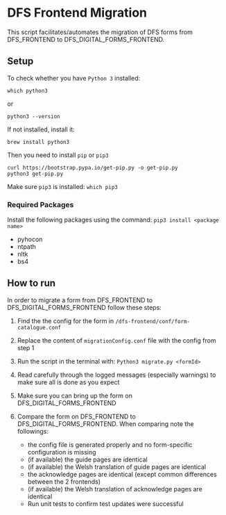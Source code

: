 # DFS Frontend Migration

This script facilitates/automates the migration of DFS forms from DFS_FRONTEND to DFS_DIGITAL_FORMS_FRONTEND.




## Setup

To check whether you have `Python 3` installed:
```
which python3
``` 
or 
```
python3 --version
```

If not installed, install it: 
```
brew install python3
```
Then  you need to install `pip` or `pip3`
```
curl https://bootstrap.pypa.io/get-pip.py -o get-pip.py
python3 get-pip.py
```
Make sure `pip3` is installed: ```which pip3```


### Required Packages

Install the following packages using the command: `pip3 install <package name>`
- pyhocon
- ntpath
- nltk
- bs4

## How to run

In order to migrate a form from DFS_FRONTEND to DFS_DIGITAL_FORMS_FRONTEND follow these steps:

1. Find the the config for the form in `/dfs-frontend/conf/form-catalogue.conf`
2. Replace the content of `migrationConfig.conf` file with the config from step 1
3. Run the script in the terminal with: `Python3 migrate.py <formId>`
4. Read carefully through the logged messages (especially warnings) to make sure all is done as you expect
5. Make sure you can bring up the form on DFS_DIGITAL_FORMS_FRONTEND
6. Compare the form on DFS_FRONTEND to DFS_DIGITAL_FORMS_FRONTEND. When comparing note the followings:

    - the config file is generated properly and no form-specific configuration is missing
    - (if available) the guide pages are identical
    - (if available) the Welsh translation of guide pages are identical
    - the acknowledge pages are identical (except common differences between the 2 frontends)
    - (if available) the Welsh translation of acknowledge pages are identical
    - Run unit tests to confirm test updates were successful